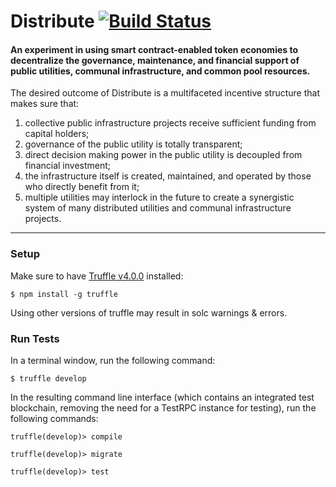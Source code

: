 # Distribute [![Build Status](https://travis-ci.org/jessicagmarshall/Distribute.svg?branch=master)](https://travis-ci.org/jessicagmarshall/Distribute)

#### An experiment in using smart contract-enabled token economies to decentralize the governance, maintenance, and financial support of public utilities, communal infrastructure, and common pool resources.

The desired outcome of Distribute is a multifaceted incentive structure that makes sure that:

1. collective public infrastructure projects receive sufficient funding from capital holders;
2. governance of the public utility is totally transparent;
3. direct decision making power in the public utility is decoupled from financial investment;
4. the infrastructure itself is created, maintained, and operated by those who directly benefit from it;
5. multiple utilities may interlock in the future to create a synergistic system of many distributed utilities and communal infrastructure projects.

---

### Setup

Make sure to have [Truffle v4.0.0](https://github.com/trufflesuite/truffle/releases/tag/v4.0.0) installed:

`$ npm install -g truffle`

Using other versions of truffle may result in solc warnings & errors.

### Run Tests

In a terminal window, run the following command:

`$ truffle develop`

In the resulting command line interface (which contains an integrated test blockchain, removing the need for a TestRPC instance for testing), run the following commands:

`truffle(develop)> compile`

`truffle(develop)> migrate`

`truffle(develop)> test`
